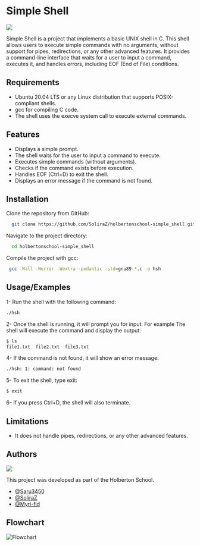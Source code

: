 
# Simple Shell
![](https://kurume-4th-ranger-club.com/wp-content/uploads/2020/07/bash_logo_eyecatch-1024x576.png)


Simple Shell is a project that implements a basic UNIX shell in C. This shell allows users to execute simple commands with no arguments, without support for pipes, redirections, or any other advanced features. It provides a command-line interface that waits for a user to input a command, executes it, and handles errors, including EOF (End of File) conditions.



## Requirements

- Ubuntu 20.04 LTS or any Linux distribution that supports POSIX-compliant shells.
- gcc for compiling C code.
- The shell uses the execve system call to execute external commands.


## Features

- Displays a simple prompt.
- The shell waits for the user to input a command to execute.
- Executes simple commands (without arguments).
- Checks if the command exists before execution.
- Handles EOF (Ctrl+D) to exit the shell.
- Displays an error message if the command is not found.


## Installation

Clone the repository from GitHub:
```bash
  git clone https://github.com/SoliraZ/holbertonschool-simple_shell.git
```

Navigate to the project directory:
```bash
  cd holbertonschool-simple_shell
```

Compile the project with gcc:
```bash
 gcc -Wall -Werror -Wextra -pedantic -std=gnu89 *.c -o hsh
```


## Usage/Examples

1- Run the shell with the following command:
```bash
./hsh
```

2- Once the shell is running, it will prompt you for input. For example
The shell will execute the command and display the output:
```bash
$ ls
file1.txt  file2.txt  file3.txt
```

4- If the command is not found, it will show an error message:
```bash
./hsh: 1: command: not found
```

5- To exit the shell, type exit:
```bash
$ exit
```
6- If you press Ctrl+D, the shell will also terminate.


## Limitations

- It does not handle pipes, redirections, or any other advanced features.



## Authors
![](https://flat-badgen.vercel.app/badge/icon/github?icon=github&label)

This project was developed as part of the Holberton School.

- [@Saru3450](https://github.com/saru3450)
- [@SoliraZ](https://github.com/SoliraZ)
- [@Myri-fid](https://github.com/myri-fid)

## Flowchart

![Flowchart](https://i.goopics.net/8qqz1e.png)
